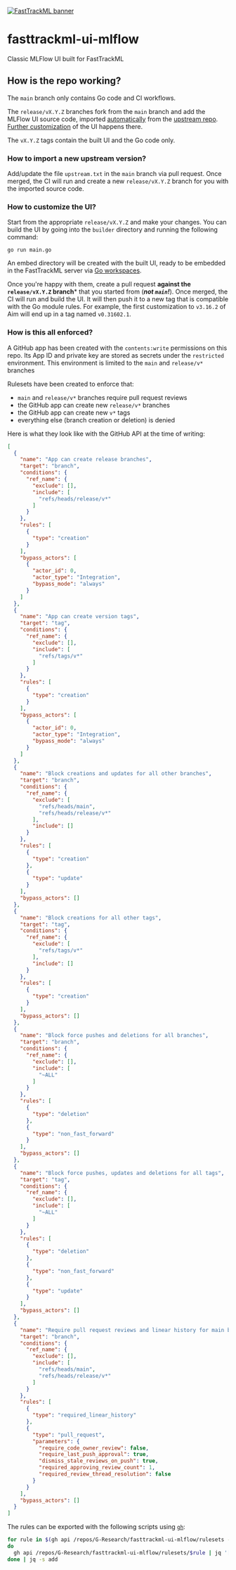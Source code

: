 [![FastTrackML banner](https://fasttrackml.io/images/github-banner.svg)](https://fasttrackml.io/)

# fasttrackml-ui-mlflow

Classic MLFlow UI built for FastTrackML

## How is the repo working?

The `main` branch only contains Go code and CI workflows.

The `release/vX.Y.Z` branches fork from the `main` branch and add the MLFlow UI source code, imported [automatically](#how-to-import-a-new-upstream-version) from the [upstream repo](https://github.com/mlflow/mlflow). [Further customization](#how-to-customize-the-ui) of the UI happens there.

The `vX.Y.Z` tags contain the built UI and the Go code only.

### How to import a new upstream version?

Add/update the file `upstream.txt` in the `main` branch via pull request. Once merged, the CI will run and create a new `release/vX.Y.Z` branch for you with the imported source code.

### How to customize the UI?

Start from the appropriate `release/vX.Y.Z` and make your changes. You can build the UI by going into the `builder` directory and running the following command:
```
go run main.go
```
An embed directory will be created with the built UI, ready to be embedded in the FastTrackML server via [Go workspaces](https://go.dev/blog/get-familiar-with-workspaces).

Once you're happy with them, create a pull request **against the `release/vX.Y.Z` branch*** that you started from (***not `main`!***). Once merged, the CI will run and build the UI. It will then push it to a new tag that is compatible with the Go module rules. For example, the first customization to `v3.16.2` of Aim will end up in a tag named `v0.31602.1`.

### How is this all enforced?

A GitHub app has been created with the `contents:write` permissions on this repo. Its App ID and private key are stored as secrets under the `restricted` environment. This environment is limited to the `main` and `release/v*` branches

Rulesets have been created to enforce that:
- `main` and `release/v*` branches require pull request reviews
- the GitHub app can create new `release/v*` branches
- the GitHub app can create new `v*` tags
- everything else (branch creation or deletion) is denied

Here is what they look like with the GitHub API at the time of writing:
```json
[
  {
    "name": "App can create release branches",
    "target": "branch",
    "conditions": {
      "ref_name": {
        "exclude": [],
        "include": [
          "refs/heads/release/v*"
        ]
      }
    },
    "rules": [
      {
        "type": "creation"
      }
    ],
    "bypass_actors": [
      {
        "actor_id": 0,
        "actor_type": "Integration",
        "bypass_mode": "always"
      }
    ]
  },
  {
    "name": "App can create version tags",
    "target": "tag",
    "conditions": {
      "ref_name": {
        "exclude": [],
        "include": [
          "refs/tags/v*"
        ]
      }
    },
    "rules": [
      {
        "type": "creation"
      }
    ],
    "bypass_actors": [
      {
        "actor_id": 0,
        "actor_type": "Integration",
        "bypass_mode": "always"
      }
    ]
  },
  {
    "name": "Block creations and updates for all other branches",
    "target": "branch",
    "conditions": {
      "ref_name": {
        "exclude": [
          "refs/heads/main",
          "refs/heads/release/v*"
        ],
        "include": []
      }
    },
    "rules": [
      {
        "type": "creation"
      },
      {
        "type": "update"
      }
    ],
    "bypass_actors": []
  },
  {
    "name": "Block creations for all other tags",
    "target": "tag",
    "conditions": {
      "ref_name": {
        "exclude": [
          "refs/tags/v*"
        ],
        "include": []
      }
    },
    "rules": [
      {
        "type": "creation"
      }
    ],
    "bypass_actors": []
  },
  {
    "name": "Block force pushes and deletions for all branches",
    "target": "branch",
    "conditions": {
      "ref_name": {
        "exclude": [],
        "include": [
          "~ALL"
        ]
      }
    },
    "rules": [
      {
        "type": "deletion"
      },
      {
        "type": "non_fast_forward"
      }
    ],
    "bypass_actors": []
  },
  {
    "name": "Block force pushes, updates and deletions for all tags",
    "target": "tag",
    "conditions": {
      "ref_name": {
        "exclude": [],
        "include": [
          "~ALL"
        ]
      }
    },
    "rules": [
      {
        "type": "deletion"
      },
      {
        "type": "non_fast_forward"
      },
      {
        "type": "update"
      }
    ],
    "bypass_actors": []
  },
  {
    "name": "Require pull request reviews and linear history for main branch and release branches",
    "target": "branch",
    "conditions": {
      "ref_name": {
        "exclude": [],
        "include": [
          "refs/heads/main",
          "refs/heads/release/v*"
        ]
      }
    },
    "rules": [
      {
        "type": "required_linear_history"
      },
      {
        "type": "pull_request",
        "parameters": {
          "require_code_owner_review": false,
          "require_last_push_approval": true,
          "dismiss_stale_reviews_on_push": true,
          "required_approving_review_count": 1,
          "required_review_thread_resolution": false
        }
      }
    ],
    "bypass_actors": []
  }
]
```

The rules can be exported with the following scripts using [`gh`](https://cli.github.com):
```sh
for rule in $(gh api /repos/G-Research/fasttrackml-ui-mlflow/rulesets -q '.[].id')
do
  gh api /repos/G-Research/fasttrackml-ui-mlflow/rulesets/$rule | jq '[{name: .name, target: .target, conditions: .conditions, rules: .rules, bypass_actors: .bypass_actors}]'
done | jq -s add
```